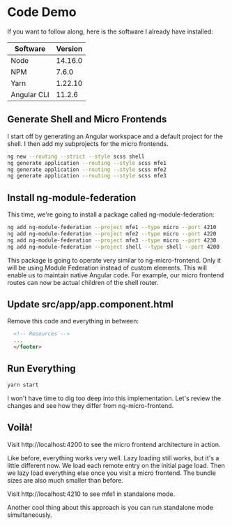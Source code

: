 # Code Demo

If you want to follow along, here is the software I already have installed:

| Software    | Version |
| ----------- | ------- |
| Node        | 14.16.0 |
| NPM         | 7.6.0   |
| Yarn        | 1.22.10 |
| Angular CLI | 11.2.6  |

## Generate Shell and Micro Frontends

I start off by generating an Angular workspace and a default project for the shell.
I then add my subprojects for the micro frontends.

```sh
ng new --routing --strict --style scss shell
ng generate application --routing --style scss mfe1
ng generate application --routing --style scss mfe2
ng generate application --routing --style scss mfe3
```

## Install ng-module-federation

This time, we're going to install a package called ng-module-federation:

```sh
ng add ng-module-federation --project mfe1 --type micro --port 4210
ng add ng-module-federation --project mfe2 --type micro --port 4220
ng add ng-module-federation --project mfe3 --type micro --port 4230
ng add ng-module-federation --project shell --type shell --port 4200
```

This package is going to operate very similar to ng-micro-frontend.
Only it will be using Module Federation instead of custom elements.
This will enable us to maintain native Angular code.
For example, our micro frontend routes can now be actual children of the shell router.

## Update src/app/app.component.html

Remove this code and everything in between:

```html
  <!-- Resources -->
  ...
  </footer>
```

## Run Everything

```sh
yarn start
```

I won't have time to dig too deep into this implementation.
Let's review the changes and see how they differ from ng-micro-frontend.

## Voilà!

Visit http://localhost:4200 to see the micro frontend architecture in action.

Like before, everything works very well.
Lazy loading still works, but it's a little different now.
We load each remote entry on the initial page load.
Then we lazy load everything else once you visit a micro frontend.
The bundle sizes are also much smaller than before.

Visit http://localhost:4210 to see mfe1 in standalone mode.

Another cool thing about this approach is you can run standalone mode simultaneously.
